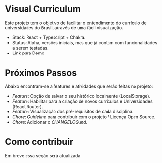 # Visual Curriculum

Este projeto tem o objetivo de facilitar o entendimento do currículo de universidades do Brasil, através de uma fácil visualização.

- Stack: React + Typescript + Chakra.
- Status: Alpha, versões iniciais, mas que já contam com funcionalidades a serem testadas.
- Link para Demo

# Próximos Passos

Abaixo encontram-se a features e atividades que serão feitas no projeto:
- _Feature_: Opção de salvar o seu histórico localmente (LocalStorage).
- _Feature_: Habilitar para a criação de novos currículos e Universidades (React Router).
- _Feature_: Visualização dos pré-requisitos de cada disciplina.
- _Chore_: _Guideline_ para contribuir com o projeto / Licença Open Source.
- _Chore_: Adicionar o _CHANGELOG.md_.

# Como contribuir

Em breve essa seção será atualizada.